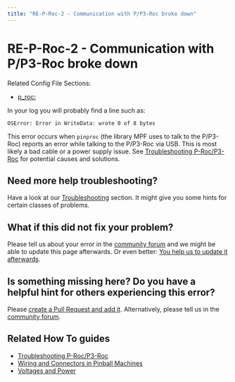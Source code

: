 ```yaml
---
title: "RE-P-Roc-2 - Communication with P/P3-Roc broke down"
---
```


# RE-P-Roc-2 - Communication with P/P3-Roc broke down

Related Config File Sections:

* [p_roc:](../config/p_roc.md)

In your log you will probably find a line such as:

``` doscon
OSError: Error in WriteData: wrote 0 of 8 bytes
```

This error occurs when `pinproc` (the library MPF uses to talk to the
P/P3-Roc) reports an error while talking to the P/P3-Roc via USB. This
is most likely a bad cable or a power supply issue. See
[Troubleshooting P-Roc/P3-Roc](../hardware/multimorphic/troubleshooting.md)
for potential causes and solutions.

## Need more help troubleshooting?

Have a look at our [Troubleshooting](../troubleshooting/index.md) section. It might give you some hints for certain classes of
problems.

## What if this did not fix your problem?

Please tell us about your error in the [community forum](../community/index.md) and we might
be able to update this page afterwards. Or even better:
[You help us to update it afterwards](../about/help_docs.md).

## Is something missing here? Do you have a helpful hint for others experiencing this error?

Please
[create a Pull Request and add it](../about/help_docs.md). Alternatively, please tell us in the [community forum](../community/index.md).

## Related How To guides

* [Troubleshooting P-Roc/P3-Roc](../hardware/multimorphic/troubleshooting.md)
* [Wiring and Connectors in Pinball Machines](../hardware/voltages_and_power/wiring_and_connectors.md)
* [Voltages and Power](../hardware/voltages_and_power/voltages_and_power.md)
